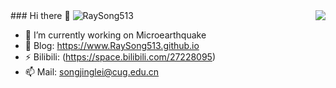 <img align="right" src="https://github-readme-stats.vercel.app/api?username=RaySong513&show_icons=true&icon_color=CE1D2D&text_color=718096&bg_color=ffffff&hide_title=true" />
### Hi there 👋 <img src="https://komarev.com/ghpvc/?username=RaySong513&label=Visits" alt="RaySong513" />

- 🔭  I’m currently working on Microearthquake
- 🌱  Blog:      https://www.RaySong513.github.io
- ⚡  Bilibili: (https://space.bilibili.com/27228095)
- 📫  Mail: songjinglei@cug.edu.cn 

<!--
**RaySong513/RaySong513** is a ✨ _special_ ✨ repository because its `README.md` (this file) appears on your GitHub profile.

Here are some ideas to get you started:

- 🔭 I’m currently working on ...
- 🌱 I’m currently learning ...
- 👯 I’m looking to collaborate on ...
- 🤔 I’m looking for help with ...
- 💬 Ask me about ...
- 📫 How to reach me: ...
- 😄 Pronouns: ...
- ⚡ Fun fact: ...
-->
